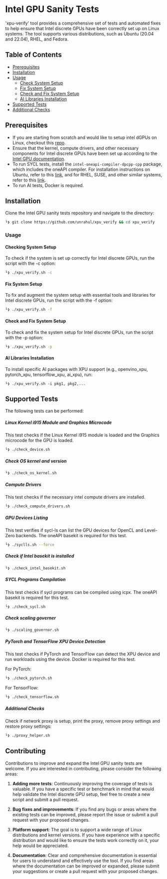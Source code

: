 # Intel GPU Sanity Tests

'xpu-verify' tool provides a comprehensive set of tests and automated fixes to help ensure that Intel discrete GPUs have been correctly set up on Linux systems. The tool supports various distributions, such as Ubuntu (20.04 and 22.04), RHEL, and Fedora.

## Table of Contents

- [Prerequisites](#prerequisites)
- [Installation](#installation)
- [Usage](#usage)
  - [Check System Setup](#check-system-setup)
  - [Fix System Setup](#fix-system-scripts)
  - [Check and Fix System Setup](#combined-test-and-fix)
  - [AI Libraries Installation](#ai-libraries-installation)
- [Supported Tests](#supported-tests)
- [Additional Checks](#additional-checks)

## Prerequisites

- If you are starting from scratch and would like to setup intel dGPUs on Linux, checkout this [repo](https://github.com/rahulunair/xpu_setup). 
- Ensure that the kernel, compute drivers, and other necessary components for Intel discrete GPUs have been set up according to the [Intel GPU documentation](https://dgpu-docs.intel.com/installation-guides/index.html).
- To run SYCL tests, install the `intel-oneapi-compiler-dpcpp-cpp` package, which includes the oneAPI compiler. For installation instructions on Ubuntu, refer to this [link](https://www.intel.com/content/www/us/en/docs/oneapi/installation-guide-linux/2023-0/apt.html), and for RHEL, SUSE, and other similar systems, refer to this [link](https://www.intel.com/content/www/us/en/docs/oneapi/installation-guide-linux/2023-0/yum-dnf-zypper.html).
- To run AI tests, Docker is required.

## Installation

Clone the Intel GPU sanity tests repository and navigate to the directory:

```bash
└❯ git clone https://github.com/unrahul/xpu_verify && cd xpu_verify
```

### Usage

#### Checking System Setup

To check if the system is set up correctly for Intel discrete GPUs, run the script with the -c option:

```bash
└❯ ./xpu_verify.sh -c
```
#### Fix System Setup

To fix and augment the system setup with essential tools and libraries for Intel discrete GPUs, run the script with the -f option:

```bash
└❯ ./xpu_verify.sh -f
```

#### Check and Fix System Setup

To check and fix the system setup for Intel discrete GPUs, run the script with the -p option:

```bash
└❯ ./xpu_verify.sh -p
```

#### AI Libraries Installation

To install specific AI packages with XPU support (e.g., openvino_xpu, pytorch_xpu, tensorflow_xpu, ai_xpu), run:

```
└❯ ./xpu_verify.sh -i pkg1, pkg2,...
```

## Supported Tests

The following tests can be performed:

##### Linux Kernel i915 Module and Graphics Microcode

This test checks if the Linux Kernel i915 module is loaded and the Graphics microcode for the GPU is loaded.

```bash
└❯ ./check_device.sh
```

##### Check OS kernel and version

```bash
└❯ ./check_os_kernel.sh
```

##### Compute Drivers

This test checks if the necessary intel compute drivers are installed.

```bash
└❯ ./check_compute_drivers.sh
```

##### GPU Devices Listing

This test verifies if sycl-ls can list the GPU devices for OpenCL and Level-Zero backends. The oneAPI basekit is required for this test.

```bash
└❯ ./syclls.sh --force
```

##### Check if Intel basekit is installed

```bash
└❯ ./check_intel_basekit.sh
```

##### SYCL Programs Compilation

This test checks if sycl programs can be compiled using icpx. The oneAPI basekit is required for this test.

```bash
└❯ ./check_sycl.sh
```

##### Check scaling governer

```bash
└❯ ./scaling_governor.sh
```

##### PyTorch and TensorFlow XPU Device Detection

This test checks if PyTorch and TensorFlow can detect the XPU device and run workloads using the device. Docker is required for this test.

For PyTorch:

```bash
└❯ ./check_pytorch.sh
```
For TensorFlow:

```bash
└❯ ./check_tensorflow.sh
```

##### Additional Checks

Check if network proxy is setup, print the proxy, remove proxy settings and restore proxy settings:

```bash
└❯ ./proxy_helper.sh
```
## Contributing

Contributions to improve and expand the Intel GPU sanity tests are welcome. If you are interested in contributing, please consider the following areas:

1. **Adding more tests**: Continuously improving the coverage of tests is valuable. If you have a specific test or benchmark in mind that would help validate the Intel discrete GPU setup, feel free to create a new script and submit a pull request.

2. **Bug fixes and improvements**: If you find any bugs or areas where the existing tests can be improved, please report the issue or submit a pull request with your proposed changes.

3. **Platform support**: The goal is to support a wide range of Linux distributions and kernel versions. If you have experience with a specific distribution and would like to ensure the tests work correctly on it, your help would be appreciated.

4. **Documentation**: Clear and comprehensive documentation is essential for users to understand and effectively use the tool. If you find areas where the documentation can be improved or expanded, please submit your suggestions or create a pull request with your proposed changes.
